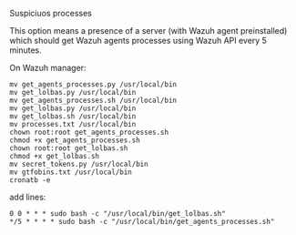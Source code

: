 Suspiciuos processes

This option means a presence of a server (with Wazuh agent preinstalled) which should get Wazuh agents processes using Wazuh API every 5 minutes.


On Wazuh manager:
```
mv get_agents_processes.py /usr/local/bin
mv get_lolbas.py /usr/local/bin
mv get_agents_processes.sh /usr/local/bin
mv get_lolbas.py /usr/local/bin
mv get_lolbas.sh /usr/local/bin
mv processes.txt /usr/local/bin
chown root:root get_agents_processes.sh
chmod +x get_agents_processes.sh
chown root:root get_lolbas.sh
chmod +x get_lolbas.sh
mv secret_tokens.py /usr/local/bin
mv gtfobins.txt /usr/local/bin
cronatb -e
```
add lines:
```
0 0 * * * sudo bash -c "/usr/local/bin/get_lolbas.sh"
*/5 * * * * sudo bash -c "/usr/local/bin/get_agents_processes.sh"
```
